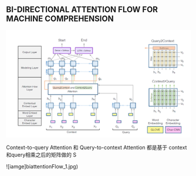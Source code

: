 ## BI-DIRECTIONAL ATTENTION FLOW FOR MACHINE COMPREHENSION

![iamge](biattentionFlow.png)

Context-to-query Attention 和 Query-to-context Attention 都是基于 context和query相乘之后的矩阵做的 S

![iamge]biattentionFlow_1.jpg)
